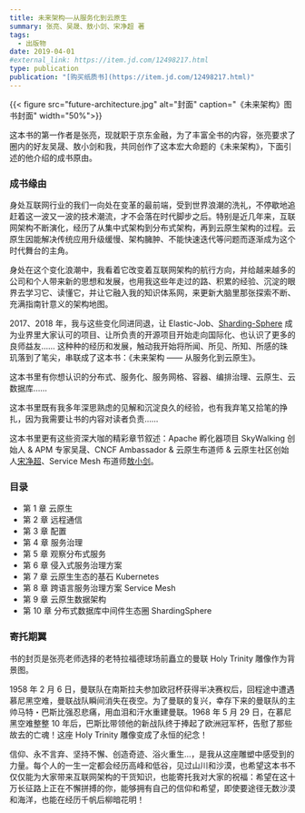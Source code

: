 ```yaml
---
title: 未来架构——从服务化到云原生
summary: 张亮、吴晟、敖小剑、宋净超 著
tags:
  - 出版物
date: 2019-04-01
#external_link: https://item.jd.com/12498217.html
type: publication
publication: "[购买纸质书](https://item.jd.com/12498217.html)"
---
```


{{< figure src="future-architecture.jpg" alt="封面"  caption="《未来架构》图书封面" width="50%">}}

这本书的第一作者是张亮，现就职于京东金融，为了丰富全书的内容，张亮要求了圈内的好友吴晟、敖小剑和我，共同创作了这本宏大命题的《未来架构》，下面引述的他介绍的成书原由。

### 成书缘由

身处互联网行业的我们一向处在变革的最前端，受到世界浪潮的洗礼，不停歇地追赶着这一波又一波的技术潮流，才不会落在时代脚步之后。特别是近几年来，互联网架构不断演化，经历了从集中式架构到分布式架构，再到云原生架构的过程。云原生因能解决传统应用升级缓慢、架构臃肿、不能快速迭代等问题而逐渐成为这个时代舞台的主角。

身处在这个变化浪潮中，我看着它改变着互联网架构的航行方向，并给越来越多的公司和个人带来新的思想和发展，也用我这些年走过的路、积累的经验、沉淀的眼界去学习它、读懂它，并让它融入我的知识体系网，来更新大脑里那张探索不断、充满指南针意义的架构地图。

2017、2018 年，我与这些变化同进同退，让 Elastic-Job、[Sharding-Sphere](https://github.com/apache/shardingsphere) 成为业界里大家认可的项目、让所负责的开源项目开始走向国际化、也认识了更多的良师益友…… 这种种的经历和发展，触动我开始将所闻、所见、所知、所感的珠玑落到了笔尖，串联成了这本书：《未来架构 —— 从服务化到云原生》。

这本书里有你想认识的分布式、服务化、服务网格、容器、编排治理、云原生、云数据库……

这本书里既有我多年深思熟虑的见解和沉淀良久的经验，也有我弃笔又拾笔的挣扎，因为我需要让书的内容对读者负责……

这本书里更有这些资深大咖的精彩章节叙述：Apache 孵化器项目 SkyWalking 创始人 & APM 专家吴晟、CNCF Ambassador & 云原生布道师 & 云原生社区创始人[宋净超](https://jimmysong.io/)、Service Mesh 布道师[敖小剑](https://skyao.io/)。

### 目录

- 第 1 章 云原生
- 第 2 章 远程通信
- 第 3 章 配置
- 第 4 章 服务治理
- 第 5 章 观察分布式服务
- 第 6 章 侵入式服务治理方案
- 第 7 章 云原生生态的基石 Kubernetes
- 第 8 章 跨语言服务治理方案 Service Mesh
- 第 9 章 云原生数据架构
- 第 10 章 分布式数据库中间件生态圈 ShardingSphere

### 寄托期翼

书的封页是张亮老师选择的老特拉福德球场前矗立的曼联 Holy Trinity 雕像作为背景图。

1958 年 2 月 6 日，曼联队在南斯拉夫参加欧冠杯获得半决赛权后，回程途中遭遇慕尼黑空难，曼联战队瞬间消失在夜空。为了曼联的复兴，幸存下来的曼联队的主帅马特・巴斯比强忍悲痛，用血泪和汗水重建曼联。1968 年 5 月 29 日，在慕尼黑空难整整 10 年后，巴斯比带领他的新战队终于捧起了欧洲冠军杯，告慰了那些故去的亡魂！这座 Holy Trinity 雕像变成了永恒的纪念！

信仰、永不言弃、坚持不懈、创造奇迹、浴火重生…，是我从这座雕塑中感受到的力量。每个人的一生一定都会经历高峰和低谷，见过山川和沙漠，也希望这本书不仅仅能为大家带来互联网架构的干货知识，也能寄托我对大家的祝福：希望在这十万长征路上正在不懈拼搏的你，能够拥有自己的信仰和希望，即使要途径无数沙漠和海洋，也能在经历千帆后柳暗花明！

